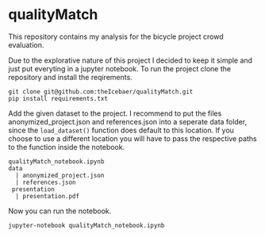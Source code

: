 # qualityMatch

This repository contains my analysis for the bicycle project crowd evaluation.

Due to the explorative nature of this project I decided to keep it simple and just put everyting in a jupyter notebook.
To run the project clone the repository and install the reqirements.
```
git clone git@github.com:theIcebaer/qualityMatch.git
pip install requirements.txt
```
Add the given dataset to the project. I recommend to put the files anonymized_project.json and references.json into a seperate data folder, 
since the ```load_dataset()``` function does default to this location. If you choose to use a different location you will have to pass the respective paths to the 
function inside the notebook.
```
qualityMatch_notebook.ipynb
data
  | anonymized_project.json
  | references.json
 presentation
  | presentation.pdf
```
Now you can run the notebook.
```
jupyter-notebook qualityMatch_notebook.ipynb
```
